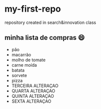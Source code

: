 # my-first-repo
repository created in search&innovation class

## minha lista de compras :smile:
- pão
- macarrão
- molho de tomate
- carne moída
- batata
- sorvete 
- pizza
- TERCEIRA ALTERAÇAO
- QUARTA ALTERAÇAO
- QUINTA ALTERAÇAO
- SEXTA ALTERAÇAO